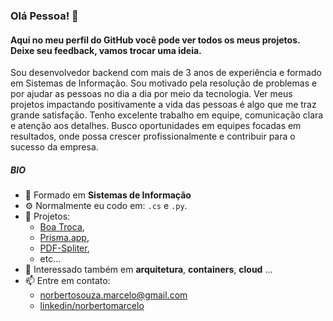 ### Olá Pessoa! 👋

#### Aqui no meu perfil do GitHub você pode ver todos os meus projetos. Deixe seu feedback, vamos trocar uma ideia.

Sou desenvolvedor backend com mais de 3 anos de experiência e formado em Sistemas de Informação. Sou motivado pela resolução de problemas e por ajudar as pessoas no dia a dia por meio da tecnologia. Ver meus projetos impactando positivamente a vida das pessoas é algo que me traz grande satisfação. Tenho excelente trabalho em equipe, comunicação clara e atenção aos detalhes. Busco oportunidades em equipes focadas em resultados, onde possa crescer profissionalmente e contribuir para o sucesso da empresa.

##### BIO
- 🏢 Formado em **Sistemas de Informação**
- ⚙️ Normalmente eu codo em: `.cs` e `.py`.
- 💅 Projetos:
  - [Boa Troca](https://github.com/norbertomarcelo/boa-troca-api),
  - [Prisma.app](https://github.com/norbertomarcelo/Prisma),
  - [PDF-Spliter](https://pdf-spliter.herokuapp.com/),
  - etc…
- 💬 Interessado também em **arquitetura**, **containers**, **cloud** ...
- 📫 Entre em contato: 
  - [ norbertosouza.marcelo@gmail.com](norbertosouza.marcelo@gmail.com)
  - [linkedin/norbertomarcelo](https://www.linkedin.com/in/marcelo-norberto-47151367/)
